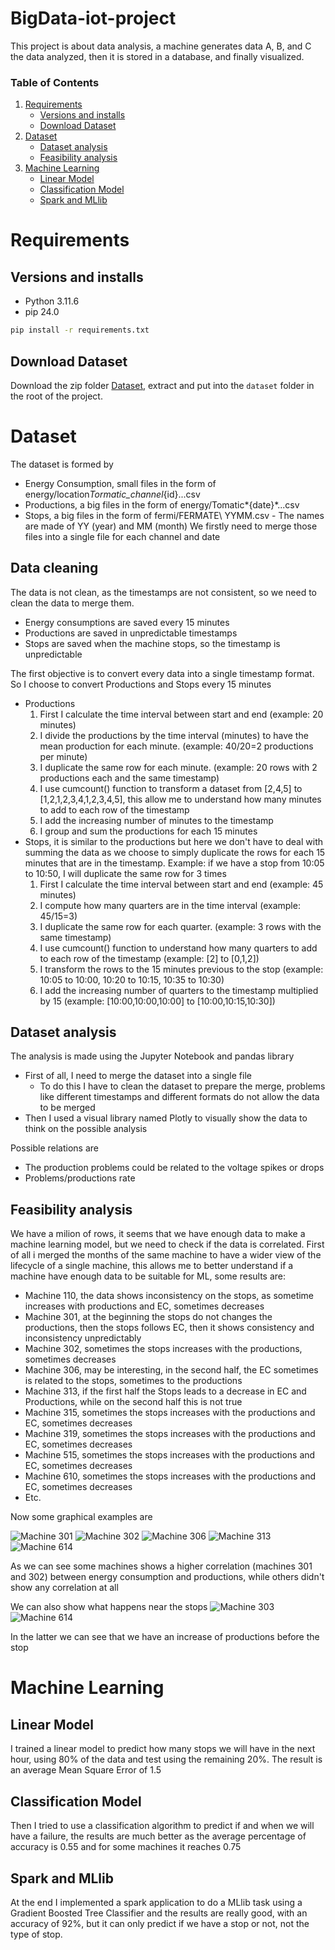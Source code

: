 # BigData-iot-project

This project is about data analysis, a machine generates data A, B, and C the data analyzed, then it is stored in a database, and finally visualized.

<!-- 1. [BigData-iot-project](#bigdata-iot-project) -->
### Table of Contents
1. [Requirements](#requirements)
   - [Versions and installs](#versions-and-installs)
   - [Download Dataset](#download-dataset)
2. [Dataset](#dataset)
   - [Dataset analysis](#dataset-analysis)
   - [Feasibility analysis](#feasibility-analysis)
3. [Machine Learning](#machine-learning)
   - [Linear Model](#linear-model)
   - [Classification Model](#classification-model)
   - [Spark and MLlib](#spark-and-mllib)


# Requirements
## Versions and installs
- Python 3.11.6
- pip 24.0

```bash
pip install -r requirements.txt
```

## Download Dataset
Download the zip folder [Dataset](https://unicamit-my.sharepoint.com/:u:/g/personal/dtmassimo_callisto_unicam_it/Ea_sngfV6UtGmQmpqW_IzLMBmHu72S3buS-znskjszUimw?e=dNORZx), extract and put into the `dataset` folder in the root of the project.

# Dataset
The dataset is formed by

- Energy Consumption, small files in the form of energy/location*Tormatic_channel*{id}...csv
- Productions, a big files in the form of energy/Tomatic*{date}*...csv
- Stops, a big files in the form of fermi/FERMATE\ YYMM.csv - The names are made of YY (year) and MM (month)
  We firstly need to merge those files into a single file for each channel and date

## Data cleaning
The data is not clean, as the timestamps are not consistent, so we need to clean the data to merge them.
- Energy consumptions are saved every 15 minutes
- Productions are saved in unpredictable timestamps
- Stops are saved when the machine stops, so the timestamp is unpredictable

The first objective is to convert every data into a single timestamp format. So I choose to convert Productions and Stops every 15 minutes
- Productions
   1. First I calculate the time interval between start and end (example: 20 minutes)
   2. I divide the productions by the time interval (minutes) to have the mean production for each minute. (example: 40/20=2 productions per minute)
   3. I duplicate the same row for each minute. (example: 20 rows with 2 productions each and the same timestamp)
   4. I use cumcount() function to transform a dataset from [2,4,5] to [1,2,1,2,3,4,1,2,3,4,5], this allow me to understand how many minutes to add to each row of the timestamp
   5. I add the increasing number of minutes to the timestamp
   6. I group and sum the productions for each 15 minutes
- Stops, it is similar to the productions but here we don't have to deal with summing the data as we choose to simply duplicate the rows for each 15 minutes that are in the timestamp. Example: if we have a stop from 10:05 to 10:50, I will duplicate the same row for 3 times
   1. First I calculate the time interval between start and end (example: 45 minutes)
   2. I compute how many quarters are in the time interval (example: 45/15=3)
   3. I duplicate the same row for each quarter. (example: 3 rows with the same timestamp)
   4. I use cumcount() function to understand how many quarters to add to each row of the timestamp (example: [2] to [0,1,2])
   5. I transform the rows to the 15 minutes previous to the stop (example: 10:05 to 10:00, 10:20 to 10:15, 10:35 to 10:30)
   6. I add the increasing number of quarters to the timestamp multiplied by 15 (example: [10:00,10:00,10:00] to [10:00,10:15,10:30])


## Dataset analysis
The analysis is made using the Jupyter Notebook and pandas library
- First of all, I need to merge the dataset into a single file
  - To do this I have to clean the dataset to prepare the merge, problems like different timestamps and different formats do not allow the data to be merged
- Then I used a visual library named Plotly to visually show the data to think on the possible analysis

Possible relations are
- The production problems could be related to the voltage spikes or drops
- Problems/productions rate

## Feasibility analysis
We have a milion of rows, it seems that we have enough data to make a machine learning model, but we need to check if the data is correlated.
First of all i merged the months of the same machine to have a wider view of the lifecycle of a single machine, this allows me to better understand if a machine have enough data to be suitable for ML, some results are:
- Machine 110, the data shows inconsistency on the stops, as sometime increases with productions and EC, sometimes decreases
- Machine 301, at the beginning the stops do not changes the productions, then the stops follows EC, then it shows consistency and inconsistency unpredictably
- Machine 302, sometimes the stops increases with the productions, sometimes decreases
- Machine 306, may be interesting, in the second half, the EC sometimes is related to the stops, sometimes to the productions
- Machine 313, if the first half the Stops leads to a decrease in EC and Productions, while on the second half this is not true 
- Machine 315, sometimes the stops increases with the productions and EC, sometimes decreases
- Machine 319, sometimes the stops increases with the productions and EC, sometimes decreases
- Machine 515, sometimes the stops increases with the productions and EC, sometimes decreases
- Machine 610, sometimes the stops increases with the productions and EC, sometimes decreases
- Etc.

Now some graphical examples are

![Machine 301](img/plot301.png)
![Machine 302](img/plot302.png)
![Machine 306](img/plot306.png)
![Machine 313](img/plot313.png)
![Machine 614](img/plot614.png)

As we can see some machines shows a higher correlation (machines 301 and 302) between energy consumption and productions, while others didn't show any correlation at all

We can also show what happens near the stops
![Machine 303](img/timeplot303_small.png)
![Machine 614](img/timeplot614_small.png)

In the latter we can see that we have an increase of productions before the stop

# Machine Learning

## Linear Model
I trained a linear model to predict how many stops we will have in the next hour, using 80% of the data and test using the remaining 20%. The result is an average Mean Square Error of 1.5

## Classification Model
Then I tried to use a classification algorithm to predict if and when we will have a failure, the results are much better as the average percentage of accuracy is 0.55 and for some machines it reaches 0.75

## Spark and MLlib
At the end I implemented a spark application to do a MLlib task using a Gradient Boosted Tree Classifier and the results are really good, with an accuracy of 92%, but it can only predict if we have a stop or not, not the type of stop.
